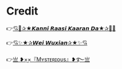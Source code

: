 # Credit

👉[💘💞✰★𝙆𝙖𝙣𝙣𝙞 𝙍𝙖𝙖𝙨𝙞 𝙆𝙖𝙖𝙧𝙖𝙣 𝘿𝙖★✰💞💘](https://t.me/itzmekanniraasi)

👉[💘✨★✰𝙒𝙚𝙞 𝙒𝙪𝙭𝙞𝙖𝙣✰★✨💘](https://t.me/itzmeWeiWuxian)

👉[亗 ❥︎×͜×『Mʏsᴛᴇʀɪᴏᴜs』❥︎࿐亗](https://t.me/itzmemysty)



